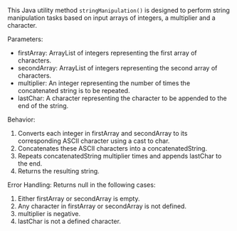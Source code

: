 This Java utility method `stringManipulation()` is designed to perform string manipulation tasks based on input arrays of integers, a multiplier and a character.

Parameters:
- firstArray: ArrayList of integers representing the first array of characters.
- secondArray: ArrayList of integers representing the second array of characters.
- multiplier: An integer representing the number of times the concatenated string is to be repeated.
- lastChar: A character representing the character to be appended to the end of the string.

Behavior:
1) Converts each integer in firstArray and secondArray to its corresponding ASCII character using a cast to char.
2) Concatenates these ASCII characters into a concatenatedString.
3) Repeats concatenatedString multiplier times and appends lastChar to the end.
4) Returns the resulting string.

Error Handling:
   Returns null in the following cases:
   1) Either firstArray or secondArray is empty.
   2) Any character in firstArray or secondArray is not defined.
   3) multiplier is negative.
   4) lastChar is not a defined character.
